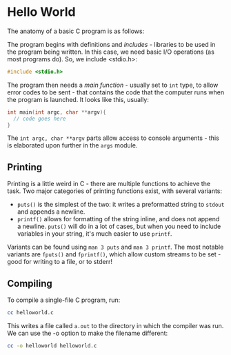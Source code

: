 # Hello World

The anatomy of a basic C program is as follows:

The program begins with definitions and *includes* - libraries to be used in the program being written. In this case, we need basic I/O operations (as most programs do). So, we include <stdio.h>:

```c
#include <stdio.h>
```

The program then needs a *main function* - usually set to `int` type, to allow error codes to be sent - that contains the code that the computer runs when the program is launched. It looks like this, usually:

```c
int main(int argc, char **argv){
  // code goes here
}
```

The `int argc, char **argv` parts allow access to console arguments - this is elaborated upon further in the `args` module.

## Printing

Printing is a little weird in C - there are multiple functions to achieve the task. Two major categories of printing functions exist, with several variants:

* `puts()` is the simplest of the two: it writes a preformatted string to `stdout` and appends a newline.
* `printf()` allows for formatting of the string inline, and does not append a newline. `puts()` will do in a lot of cases, but when you need to include variables in your string, it's much easier to use `printf`.

Variants can be found using `man 3 puts` and `man 3 printf`. The most notable variants are `fputs()` and `fprintf()`, which allow custom streams to be set - good for writing to a file, or to stderr!

## Compiling

To compile a single-file C program, run:

```sh
cc helloworld.c
```

This writes a file called `a.out` to the directory in which the compiler was run. We can use the -o option to make the filename different:

```sh
cc -o helloworld helloworld.c
```
